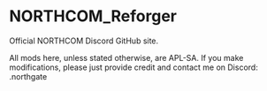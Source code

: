 # NORTHCOM_Reforger
Official NORTHCOM Discord GitHub site.

All mods here, unless stated otherwise, are APL-SA. If you make modifications, please just provide credit and contact me on Discord: .northgate
